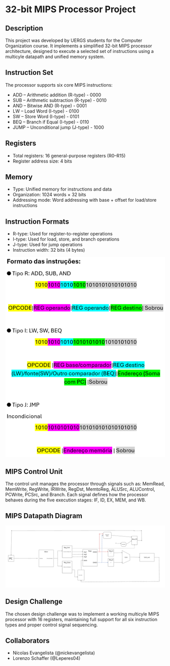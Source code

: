 # 32-bit MIPS Processor Project
## Description
This project was developed by UERGS students for the Computer Organization course. It implements a simplified 32-bit MIPS processor architecture, designed to execute a selected set of instructions using a multicyle datapath and unified memory system.
## Instruction Set
The processor supports six core MIPS instructions:
- ADD – Arithmetic addition (R-type) - 0000
- SUB – Arithmetic subtraction (R-type) - 0010
- AND – Bitwise AND (R-type) - 0001
- LW – Load Word (I-type) - 0100
- SW – Store Word (I-type) - 0101
- BEQ – Branch if Equal (I-type) - 0110
- JUMP – Unconditional jump (J-type) - 1000
## Registers
- Total registers: 16 general-purpose registers (R0–R15)
- Register address size: 4 bits
## Memory
- Type: Unified memory for instructions and data
- Organization: 1024 words × 32 bits
- Addressing mode: Word addressing with base + offset for load/store instructions
## Instruction Formats
- R-type: Used for register-to-register operations
- I-type: Used for load, store, and branch operations
- J-type: Used for jump operations
- Instruction width: 32 bits (4 bytes)
  
![Formato das Instrucoes](instrucoes.png)

## MIPS Control Unit
The control unit manages the processor through signals such as: MemRead, MemWrite, RegWrite, IRWrite, RegDst, MemtoReg, ALUSrc, ALUControl, PCWrite, PCSrc, and Branch.
Each signal defines how the processor behaves during the five execution stages: IF, ID, EX, MEM, and WB.
## MIPS Datapath Diagram
![Parte Operativa do Trabalho de ORG](datapathDiagram.png)
## Design Challenge
The chosen design challenge was to implement a working multicyle MIPS processor with 16 registers, maintaining full support for all six instruction types and proper control signal sequencing.
## Collaborators
- Nícolas Evangelista (@nickevangelista)
- Lorenzo Schaffer (@Leperes04)
